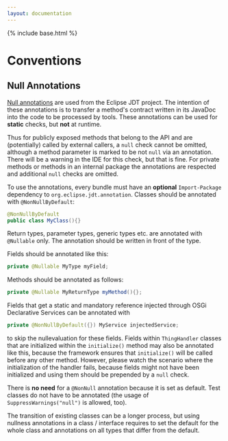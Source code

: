 ```yaml
---
layout: documentation
---
```


{% include base.html %}

# Conventions

## Null Annotations

[Null annotations](https://wiki.eclipse.org/JDT_Core/Null_Analysis) are used from the Eclipse JDT project.
The intention of these annotations is to transfer a method's contract written in its JavaDoc into the code to be processed by tools.
These annotations can be used for **static** checks, but **not** at runtime.

Thus for publicly exposed methods that belong to the API and are (potentially) called by external callers, a `null` check cannot be omitted, although a method parameter is marked to be not `null` via an annotation.
There will be a warning in the IDE for this check, but that is fine.
For private methods or methods in an internal package the annotations are respected and additional `null` checks are omitted.

To use the annotations, every bundle must have an **optional** `Import-Package` dependency to `org.eclipse.jdt.annotation`.
Classes should be annotated with `@NonNullByDefault`:

```java
@NonNullByDefault
public class MyClass(){}
```

Return types, parameter types, generic types etc. are annotated with `@Nullable` only.
The annotation should be written in front of the type.

Fields should be annotated like this:

```java
private @Nullable MyType myField;
```

Methods should be annotated as follows:

```java
private @Nullable MyReturnType myMethod(){};
```

Fields that get a static and mandatory reference injected through OSGi Declarative Services can be annotated with

```java
private @NonNullByDefault({}) MyService injectedService;
```

to skip the nullevaluation for these fields.
Fields within `ThingHandler` classes that are initialized within the `initialize()` method may also be annotated like this, because the framework ensures that `initialize()` will be called before any other method.
However, please watch the scenario where the initialization of the handler fails, because fields might not have been initialized and using them should be prepended by a `null` check.

There is **no need** for a `@NonNull` annotation because it is set as default.
Test classes do not have to be annotated (the usage of `SuppressWarnings("null")` is allowed, too).

The transition of existing classes can be a longer process, but using nullness annotations in a class / interface requires to set the default for the whole class and annotations on all types that differ from the default.
